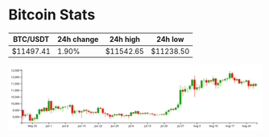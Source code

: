 # Bitcoin Stats

BTC/USDT|24h change|24h high|24h low|
|---|---|---|---|
|$11497.41|1.90%|$11542.65|$11238.50|

<img src="./chart.svg">
